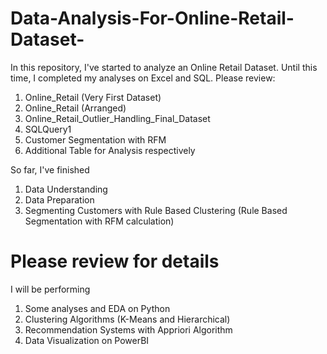 # Data-Analysis-For-Online-Retail-Dataset-
In this repository, I've started to analyze an Online Retail Dataset. Until this time, I completed my analyses on Excel and SQL. Please review:
1. Online_Retail (Very First Dataset)
2. Online_Retail (Arranged)
3. Online_Retail_Outlier_Handling_Final_Dataset
4. SQLQuery1
5. Customer Segmentation with RFM
6. Additional Table for Analysis respectively

So far, I've finished 
1. Data Understanding
2. Data Preparation
3. Segmenting Customers with Rule Based Clustering (Rule Based Segmentation with RFM calculation)

# Please review for details

I will be performing
1. Some analyses and EDA on Python
2. Clustering Algorithms (K-Means and Hierarchical)
3. Recommendation Systems with Appriori Algorithm
4. Data Visualization on PowerBI
